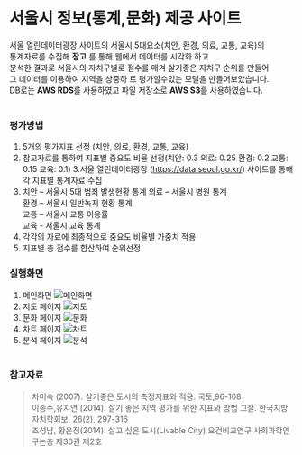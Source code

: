 # 서울시 정보(통계,문화) 제공 사이트 
서울 열린데이터광장 사이트의 서울시 5대요소(치안, 환경, 의료, 교통, 교육)의  
통계자료를 수집해 **장고** 를 통해 웹에서 데이터를 시각화 하고  
분석한 결과로 서울시의 자치구별로 점수를 매겨 살기좋은 자치구 순위를 만들어  
그 데이터를 이용하여 지역을 상중하 로 평가할수있는 모델을 만들어보았습니다.  
DB로는 **AWS RDS**를 사용하였고 파일 저장소로 **AWS S3**를 사용하였습니다.<br></br>

### 평가방법
1. 5개의 평가지표 선정 (치안, 의료, 환경, 교통, 교육)
2. 참고자료를 통하여 지표별 중요도 비율 선정(치안: 0.3 의료: 0.25 환경: 0.2 교통: 0.15 교육: 0.1)
3.서울 열린데이터광장 (https://data.seoul.go.kr/) 사이트를 통해 각 지표별 통계자료 수집
4. 치안 – 서울시 5대 범죄 발생현황 통계
의료 – 서울시 병원 통계  
환경 – 서울시 일반녹지 현황 통계  
교통 – 서울시 교통 이용률    
교육 - 서울시 교육 통계
5. 각각의 자료에 최종적으로 중요도 비율별 가중치 적용
6. 지표별 총 점수를 합산하여 순위선정

### 실행화면
1. 메인화면
![메인화면](https://user-images.githubusercontent.com/50395078/85916554-dcf1fc80-b88c-11ea-91c5-46a305d1569f.PNG)
2. 지도 페이지
![지도](https://user-images.githubusercontent.com/50395078/85916558-debbc000-b88c-11ea-91fa-12d68c854238.PNG)
3. 문화 페이지
![문화](https://user-images.githubusercontent.com/50395078/85916555-dd8a9300-b88c-11ea-8693-35ec4a0afc6b.PNG)
4. 차트 페이지
![차트](https://user-images.githubusercontent.com/50395078/85916552-dbc0cf80-b88c-11ea-8269-7ca26d8b81c7.PNG)
5. 분석 페이지
![분석](https://user-images.githubusercontent.com/50395078/85916557-de232980-b88c-11ea-8152-2d5511af3ac7.PNG)<br></br>

### 참고자료
>차미숙 (2007). 살기좋은 도시의 측정지표와 적용. 국토,96-108  
>이종수,유지연 (2014). 살기 좋은 지역 평가를 위한 지표와 방법 고찰. 한국지방자치학회보, 26(2), 297-316  
>조성남, 황은정(2014). 살고 싶은 도시(Livable City) 요건비교연구 사회과학연구논총 제30권 제2호


